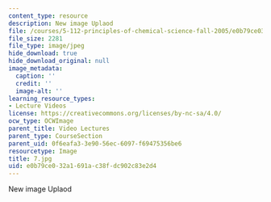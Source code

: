 ```yaml
---
content_type: resource
description: New image Uplaod
file: /courses/5-112-principles-of-chemical-science-fall-2005/e0b79ce032a1691ac38fdc902c83e2d4_7.jpg
file_size: 2281
file_type: image/jpeg
hide_download: true
hide_download_original: null
image_metadata:
  caption: ''
  credit: ''
  image-alt: ''
learning_resource_types:
- Lecture Videos
license: https://creativecommons.org/licenses/by-nc-sa/4.0/
ocw_type: OCWImage
parent_title: Video Lectures
parent_type: CourseSection
parent_uid: 0f6eafa3-3e90-56ec-6097-f69475356be6
resourcetype: Image
title: 7.jpg
uid: e0b79ce0-32a1-691a-c38f-dc902c83e2d4
---
```

New image Uplaod